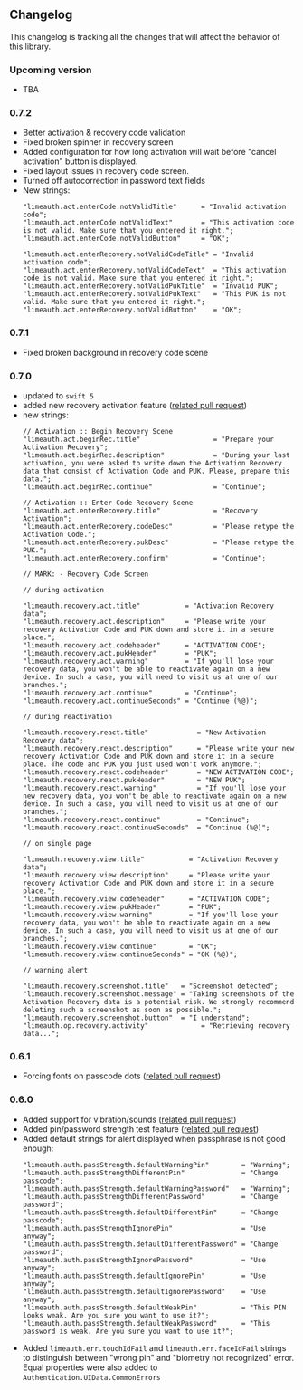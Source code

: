 ## Changelog

This changelog is tracking all the changes that will affect the behavior of this library.

### Upcoming version

- TBA

### 0.7.2

- Better activation & recovery code validation
- Fixed broken spinner in recovery screen
- Added configuration for how long activation will wait before "cancel activation" button is displayed.
- Fixed layout issues in recovery code screen.
- Turned off autocorrection in password text fields
- New strings:
  ```
  "limeauth.act.enterCode.notValidTitle"      = "Invalid activation code";
  "limeauth.act.enterCode.notValidText"       = "This activation code is not valid. Make sure that you entered it right.";
  "limeauth.act.enterCode.notValidButton"     = "OK";
  
  "limeauth.act.enterRecovery.notValidCodeTitle" = "Invalid activation code";
  "limeauth.act.enterRecovery.notValidCodeText"  = "This activation code is not valid. Make sure that you entered it right.";
  "limeauth.act.enterRecovery.notValidPukTitle"  = "Invalid PUK";
  "limeauth.act.enterRecovery.notValidPukText"   = "This PUK is not valid. Make sure that you entered it right.";
  "limeauth.act.enterRecovery.notValidButton"    = "OK";
  ```

### 0.7.1

- Fixed broken background in recovery code scene

### 0.7.0

- updated to `swift 5`
- added new recovery activation feature ([related pull request](https://github.com/wultra/swift-lime-auth/pull/86))
- new strings:   
  ```
  // Activation :: Begin Recovery Scene
  "limeauth.act.beginRec.title"                  = "Prepare your Activation Recovery";
  "limeauth.act.beginRec.description"            = "During your last activation, you were asked to write down the Activation Recovery data that consist of Activation Code and PUK. Please, prepare this data.";
  "limeauth.act.beginRec.continue"               = "Continue";
  
  // Activation :: Enter Code Recovery Scene
  "limeauth.act.enterRecovery.title"             = "Recovery Activation";
  "limeauth.act.enterRecovery.codeDesc"          = "Please retype the Activation Code.";
  "limeauth.act.enterRecovery.pukDesc"           = "Please retype the PUK.";
  "limeauth.act.enterRecovery.confirm"           = "Continue";
  
  // MARK: - Recovery Code Screen
  
  // during activation
  
  "limeauth.recovery.act.title"           = "Activation Recovery data";
  "limeauth.recovery.act.description"     = "Please write your recovery Activation Code and PUK down and store it in a secure place.";
  "limeauth.recovery.act.codeheader"      = "ACTIVATION CODE";
  "limeauth.recovery.act.pukHeader"       = "PUK";
  "limeauth.recovery.act.warning"         = "If you'll lose your recovery data, you won't be able to reactivate again on a new device. In such a case, you will need to visit us at one of our branches.";
  "limeauth.recovery.act.continue"        = "Continue";
  "limeauth.recovery.act.continueSeconds" = "Continue (%@)";
  
  // during reactivation
  
  "limeauth.recovery.react.title"            = "New Activation Recovery data";
  "limeauth.recovery.react.description"      = "Please write your new recovery Activation Code and PUK down and store it in a secure place. The code and PUK you just used won't work anymore.";
  "limeauth.recovery.react.codeheader"       = "NEW ACTIVATION CODE";
  "limeauth.recovery.react.pukHeader"        = "NEW PUK";
  "limeauth.recovery.react.warning"          = "If you'll lose your new recovery data, you won't be able to reactivate again on a new device. In such a case, you will need to visit us at one of our branches.";
  "limeauth.recovery.react.continue"         = "Continue";
  "limeauth.recovery.react.continueSeconds"  = "Continue (%@)";
  
  // on single page
  
  "limeauth.recovery.view.title"           = "Activation Recovery data";
  "limeauth.recovery.view.description"     = "Please write your recovery Activation Code and PUK down and store it in a secure place.";
  "limeauth.recovery.view.codeheader"      = "ACTIVATION CODE";
  "limeauth.recovery.view.pukHeader"       = "PUK";
  "limeauth.recovery.view.warning"         = "If you'll lose your recovery data, you won't be able to reactivate again on a new device. In such a case, you will need to visit us at one of our branches.";
  "limeauth.recovery.view.continue"        = "OK";
  "limeauth.recovery.view.continueSeconds" = "OK (%@)";
  
  // warning alert
  
  "limeauth.recovery.screenshot.title"   = "Screenshot detected";
  "limeauth.recovery.screenshot.message" = "Taking screenshots of the Activation Recovery data is a potential risk. We strongly recommend deleting such a screenshot as soon as possible.";
  "limeauth.recovery.screenshot.button"  = "I understand";
  "limeauth.op.recovery.activity"             = "Retrieving recovery data...";   
  ```
  

### 0.6.1

-  Forcing fonts on passcode dots ([related pull request](https://github.com/wultra/swift-lime-auth/pull/79))

### 0.6.0

- Added support for vibration/sounds ([related pull request](https://github.com/wultra/swift-lime-auth/pull/50))
- Added pin/password strength test feature ([related pull request](https://github.com/wultra/swift-lime-auth/pull/60))
- Added default strings for alert displayed when passphrase is not good enough:
  ```
  "limeauth.auth.passStrength.defaultWarningPin"        = "Warning";
  "limeauth.auth.passStrengthDifferentPin"              = "Change passcode";
  "limeauth.auth.passStrength.defaultWarningPassword"   = "Warning";
  "limeauth.auth.passStrengthDifferentPassword"         = "Change password";
  "limeauth.auth.passStrength.defaultDifferentPin"      = "Change passcode";
  "limeauth.auth.passStrengthIgnorePin"                 = "Use anyway";
  "limeauth.auth.passStrength.defaultDifferentPassword" = "Change password";
  "limeauth.auth.passStrengthIgnorePassword"            = "Use anyway";
  "limeauth.auth.passStrength.defaultIgnorePin"         = "Use anyway";
  "limeauth.auth.passStrength.defaultIgnorePassword"    = "Use anyway";
  "limeauth.auth.passStrength.defaultWeakPin"           = "This PIN looks weak. Are you sure you want to use it?";
  "limeauth.auth.passStrength.defaultWeakPassword"      = "This password is weak. Are you sure you want to use it?";
  ```
- Added `limeauth.err.touchIdFail` and `limeauth.err.faceIdFail` strings to distinguish between "wrong pin" and "biometry not recognized" error. Equal properties were also added to `Authentication.UIData.CommonErrors`